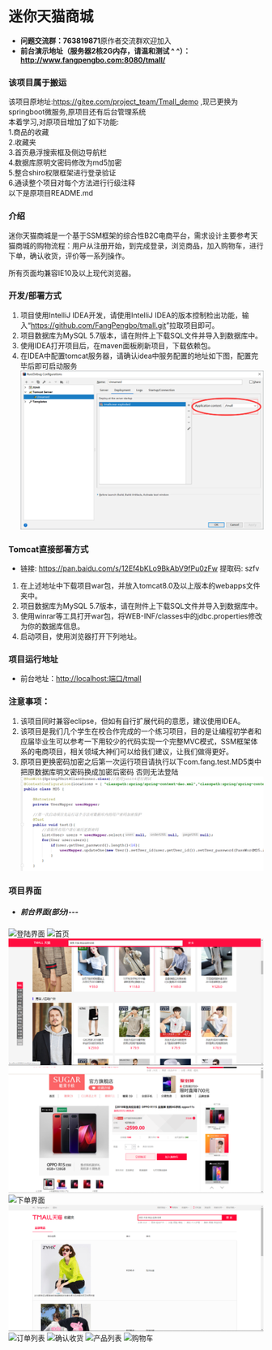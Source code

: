 # 迷你天猫商城
+ **问题交流群：763819871**原作者交流群欢迎加入
+ **前台演示地址（服务器2核2G内存，请温和测试 ^ ^）：<http://www.fangpengbo.com:8080/tmall/>**

### 该项目属于搬运
该项目原地址:https://gitee.com/project_team/Tmall_demo ,现已更换为springboot微服务,原项目还有后台管理系统<br>
本着学习,对原项目增加了如下功能:<br>
  1.商品的收藏<br>
  2.收藏夹<br>
  3.首页悬浮搜索框及侧边导航栏<br>
  4.数据库原明文密码修改为md5加密<br>
  5.整合shiro权限框架进行登录验证<br>
  6.通读整个项目对每个方法进行行级注释<br>
 以下是原项目README.md<br>

### 介绍
迷你天猫商城是一个基于SSM框架的综合性B2C电商平台，需求设计主要参考天猫商城的购物流程：用户从注册开始，到完成登录，浏览商品，加入购物车，进行下单，确认收货，评价等一系列操作。

所有页面均兼容IE10及以上现代浏览器。

### 开发/部署方式
1. 项目使用IntelliJ IDEA开发，请使用IntelliJ IDEA的版本控制检出功能，输入“<https://github.com/FangPengbo/tmall.git>”拉取项目即可。
2. 项目数据库为MySQL 5.7版本，请在附件上下载SQL文件并导入到数据库中。
3. 使用IDEA打开项目后，在maven面板刷新项目，下载依赖包。
4. 在IDEA中配置tomcat服务器，请确认idea中服务配置的地址如下图，配置完毕后即可启动服务
![tomcat配置](https://raw.githubusercontent.com/FangPengbo/tmall/master/About/AboutImage/tomcat.png)

### Tomcat直接部署方式
+ 链接: <https://pan.baidu.com/s/12Ef4bKLo9BkAbV9fPu0zFw> 提取码: szfv

1. 在上述地址中下载项目war包，并放入tomcat8.0及以上版本的webapps文件夹中。
2. 项目数据库为MySQL 5.7版本，请在附件上下载SQL文件并导入到数据库中。
3. 使用winrar等工具打开war包，将WEB-INF/classes中的jdbc.properties修改为你的数据库信息。
4. 启动项目，使用浏览器打开下列地址。

### 项目运行地址
+ 前台地址：<http://localhost:端口/tmall>


### 注意事项：
1. 该项目同时兼容eclipse，但如有自行扩展代码的意愿，建议使用IDEA。
2. 该项目是我们几个学生在校合作完成的一个练习项目，目的是让编程初学者和应届毕业生可以参考一下用较少的代码实现一个完整MVC模式，SSM框架体系的电商项目，相关领域大神们可以给我们建议，让我们做得更好。<br>
3. 原项目更换密码加密之后第一次运行项目请执行以下com.fang.test.MD5类中把原数据库明文密码换成加密后密码 否则无法登陆
![MD5加密](https://raw.githubusercontent.com/FangPengbo/tmall/master/About/AboutImage/MD5%E5%8A%A0%E5%AF%86.png)

### 项目界面
+ ##### 前台界面(部分)---
![登陆界面](https://gitee.com/uploads/images/2018/0526/223030_17b28619_1616166.png "2018-05-26_221715.png")
![首页](https://gitee.com/uploads/images/2018/0526/223018_14e999f1_1616166.png "2018-05-26_221703.png")
![首页悬浮框](https://raw.githubusercontent.com/FangPengbo/tmall/master/About/AboutImage/%E6%82%AC%E6%B5%AE%E6%90%9C%E7%B4%A2%E6%A1%86%E5%B7%A6%E4%BE%A7%E5%AF%BC%E8%88%AA%E6%A0%8F.png)
![产品详情](https://raw.githubusercontent.com/FangPengbo/tmall/master/About/AboutImage/%E5%95%86%E5%93%81%E8%AF%A6%E6%83%85%E9%A1%B5.png)
![下单界面](https://gitee.com/uploads/images/2018/0526/223100_ef6e9612_1616166.png "2018-05-26_221837.png")
![收藏夹](https://raw.githubusercontent.com/FangPengbo/tmall/master/About/AboutImage/%E6%94%B6%E8%97%8F%E9%A1%B5.png)
![订单列表](https://gitee.com/uploads/images/2018/0526/223117_dfd64b43_1616166.png "2018-05-26_221901.png")
![确认收货](https://gitee.com/uploads/images/2018/0526/223220_71e2ee3d_1616166.png "2018-05-26_221911.png")
![产品列表](https://gitee.com/uploads/images/2018/0526/223233_18e131a5_1616166.png "2018-05-26_222006.png")
![购物车](https://gitee.com/uploads/images/2018/0526/223245_3f80d8f4_1616166.png "2018-05-26_223157.png")
